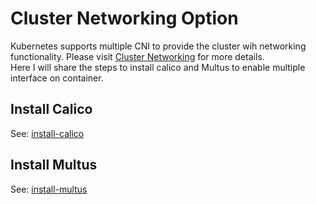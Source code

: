 # Cluster Networking Option
Kubernetes supports multiple CNI to provide the cluster wih networking functionality. Please visit [Cluster Networking](https://kubernetes.io/docs/concepts/cluster-administration/networking/) for more details.  
Here I will share the steps to install calico and Multus to enable multiple interface on container.


## Install Calico
See: [install-calico](https://projectcalico.docs.tigera.io/getting-started/kubernetes/quickstart)

## Install Multus
See: [install-multus](https://github.com/k8snetworkplumbingwg/multus-cni/blob/master/docs/quickstart.md)



